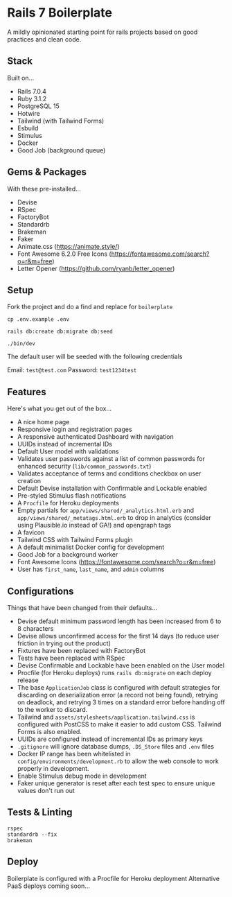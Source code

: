 # Rails 7 Boilerplate

A mildly opinionated starting point for rails projects based on good practices and clean code.

## Stack

Built on...

- Rails 7.0.4
- Ruby 3.1.2
- PostgreSQL 15
- Hotwire
- Tailwind (with Tailwind Forms)
- Esbuild
- Stimulus
- Docker
- Good Job (background queue)

## Gems & Packages

With these pre-installed...

- Devise
- RSpec
- FactoryBot
- Standardrb
- Brakeman
- Faker
- Animate.css (https://animate.style/)
- Font Awesome 6.2.0 Free Icons (https://fontawesome.com/search?o=r&m=free)
- Letter Opener (https://github.com/ryanb/letter_opener)

## Setup

Fork the project and do a find and replace for `boilerplate`

```
cp .env.example .env

rails db:create db:migrate db:seed

./bin/dev
```

The default user will be seeded with the following credentials

Email: `test@test.com`
Password: `test1234test`

## Features

Here's what you get out of the box...

- A nice home page
- Responsive login and registration pages
- A responsive authenticated Dashboard with navigation
- UUIDs instead of incremental IDs
- Default User model with validations
- Validates user passwords against a list of common passwords for enhanced security (`lib/common_passwords.txt`)
- Validates acceptance of terms and conditions checkbox on user creation
- Default Devise installation with Confirmable and Lockable enabled
- Pre-styled Stimulus flash notifications
- A `Procfile` for Heroku deployments
- Empty partials for `app/views/shared/_analytics.html.erb` and `app/views/shared/_metatags.html.erb` to drop in analytics (consider using Plausible.io instead of GA!) and opengraph tags
- A favicon
- Tailwind CSS with Tailwind Forms plugin
- A default minimalist Docker config for development
- Good Job for a background worker
- Font Awesome Icons (https://fontawesome.com/search?o=r&m=free)
- User has `first_name`, `last_name`, and `admin` columns

## Configurations

Things that have been changed from their defaults...

- Devise default minimum password length has been increased from 6 to 8 characters
- Devise allows unconfirmed access for the first 14 days (to reduce user friction in trying out the product)
- Fixtures have been replaced with FactoryBot
- Tests have been replaced with RSpec
- Devise Confirmable and Lockable have been enabled on the User model
- Procfile (for Heroku deploys) runs `rails db:migrate` on each deploy release
- The base `ApplicationJob` class is configured with default strategies for discarding on deserialization error (a record not being found), retrying on deadlock, and retrying 3 times on a standard error before handing off to the worker to discard.
- Tailwind and `assets/stylesheets/application.tailwind.css` is configured with PostCSS to make it easier to add custom CSS. Tailwind Forms is also enabled.
- UUIDs are configured instead of incremental IDs as primary keys
- `.gitignore` will ignore database dumps, `.DS_Store` files and `.env` files
- Docker IP range has been whitelisted in `config/environments/development.rb` to allow the web console to work properly in development.
- Enable Stimulus debug mode in development
- Faker unique generator is reset after each test spec to ensure unique values don't run out

## Tests & Linting

```
rspec
standardrb --fix
brakeman
```

## Deploy

Boilerplate is configured with a Procfile for Heroku deployment
Alternative PaaS deploys coming soon...
